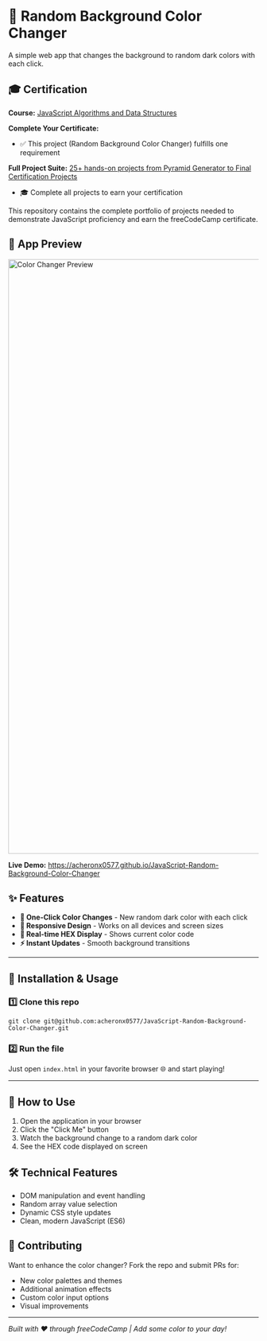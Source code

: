 # 🎨 Random Background Color Changer

A simple web app that changes the background to random dark colors with each click.

## 🎓 Certification

**Course:** [JavaScript Algorithms and Data Structures](https://www.freecodecamp.org/learn/javascript-algorithms-and-data-structures-v8)

**Complete Your Certificate:**
- ✅ This project (Random Background Color Changer) fulfills one requirement

**Full Project Suite:** [25+ hands-on projects from Pyramid Generator to Final Certification Projects](https://github.com/acheronx0577/JavaScript-Algorithms-and-Data-Structures)
- 🎓 Complete all projects to earn your certification

This repository contains the complete portfolio of projects needed to demonstrate JavaScript proficiency and earn the freeCodeCamp certificate.

## 📸 App Preview

<img width="2027" height="1196" alt="Color Changer Preview" src="https://github.com/user-attachments/assets/0bb379ef-33a0-430f-86cb-811592d7fadb" />

**Live Demo:** https://acheronx0577.github.io/JavaScript-Random-Background-Color-Changer

## ✨ Features

- **🎨 One-Click Color Changes** - New random dark color with each click
- **📱 Responsive Design** - Works on all devices and screen sizes
- **🔄 Real-time HEX Display** - Shows current color code
- **⚡ Instant Updates** - Smooth background transitions

---

## 🧰 Installation & Usage

### 1️⃣ Clone this repo
```
git clone git@github.com:acheronx0577/JavaScript-Random-Background-Color-Changer.git
```

### 2️⃣ Run the file
Just open `index.html` in your favorite browser 🌐 and start playing!

---

## 🎯 How to Use

1. Open the application in your browser
2. Click the "Click Me" button
3. Watch the background change to a random dark color
4. See the HEX code displayed on screen

## 🛠️ Technical Features

- DOM manipulation and event handling
- Random array value selection
- Dynamic CSS style updates
- Clean, modern JavaScript (ES6)

## 🤝 Contributing

Want to enhance the color changer? Fork the repo and submit PRs for:
- New color palettes and themes
- Additional animation effects
- Custom color input options
- Visual improvements

---

*Built with ❤️ through freeCodeCamp | Add some color to your day!*
